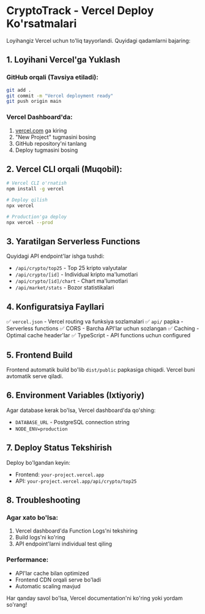 # CryptoTrack - Vercel Deploy Ko'rsatmalari

Loyihangiz Vercel uchun to'liq tayyorlandi. Quyidagi qadamlarni bajaring:

## 1. Loyihani Vercel'ga Yuklash

### GitHub orqali (Tavsiya etiladi):
```bash
git add .
git commit -m "Vercel deployment ready"
git push origin main
```

### Vercel Dashboard'da:
1. [vercel.com](https://vercel.com) ga kiring
2. "New Project" tugmasini bosing  
3. GitHub repository'ni tanlang
4. Deploy tugmasini bosing

## 2. Vercel CLI orqali (Muqobil):
```bash
# Vercel CLI o'rnatish
npm install -g vercel

# Deploy qilish
npx vercel

# Production'ga deploy
npx vercel --prod
```

## 3. Yaratilgan Serverless Functions

Quyidagi API endpoint'lar ishga tushdi:

- `/api/crypto/top25` - Top 25 kripto valyutalar
- `/api/crypto/[id]` - Individual kripto ma'lumotlari  
- `/api/crypto/[id]/chart` - Chart ma'lumotlari
- `/api/market/stats` - Bozor statistikalari

## 4. Konfiguratsiya Fayllari

✅ `vercel.json` - Vercel routing va funksiya sozlamalari
✅ `api/` papka - Serverless functions
✅ CORS - Barcha API'lar uchun sozlangan
✅ Caching - Optimal cache header'lar
✅ TypeScript - API functions uchun configured

## 5. Frontend Build

Frontend automatik build bo'lib `dist/public` papkasiga chiqadi. Vercel buni avtomatik serve qiladi.

## 6. Environment Variables (Ixtiyoriy)

Agar database kerak bo'lsa, Vercel dashboard'da qo'shing:
- `DATABASE_URL` - PostgreSQL connection string
- `NODE_ENV=production`

## 7. Deploy Status Tekshirish

Deploy bo'lgandan keyin:
- Frontend: `your-project.vercel.app`
- API: `your-project.vercel.app/api/crypto/top25`

## 8. Troubleshooting

### Agar xato bo'lsa:
1. Vercel dashboard'da Function Logs'ni tekshiring
2. Build logs'ni ko'ring
3. API endpoint'larni individual test qiling

### Performance:
- API'lar cache bilan optimized
- Frontend CDN orqali serve bo'ladi
- Automatic scaling mavjud

Har qanday savol bo'lsa, Vercel documentation'ni ko'ring yoki yordam so'rang!